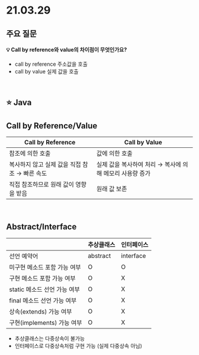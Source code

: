 # 21.03.29

## 주요 질문

#### 💡 Call by reference와 value의 차이점이 무엇인가요?
   * call by reference 주소값을 호출
   * call by value 실제 값을 호출
 
<br/>

## ⭐ Java

## Call by Reference/Value
|**Call by Reference**|**Call by Value**|
|-|-|
|참조에 의한 호출|값에 의한 호출|
|복사하지 않고 실제 값을 직접 참조 → 빠른 속도|실제 값을 복사하여 처리 → 복사에 의해 메모리 사용량 증가|
|직접 참조하므로 원래 값이 영향을 받음|원래 값 보존|

<br>

## Abstract/Interface
||**추상클래스**|**인터페이스**|
|-|-|-|
|선언 예약어|abstract|interface|
|미구현 메소드 포함 가능 여부|O|O|
|구현 메소드 포함 가능 여부|O|X|
|static 메소드 선언 가능 여부|O|X|
|final 메소드 선언 가능 여부|O|X|
|상속(extends) 가능 여부|O|X|
|구현(implements) 가능 여부|O|X|

* 추상클래스는 다중상속이 불가능
* 인터페이스로 다중상속처럼 구현 가능 (실제 다중상속 아님)


